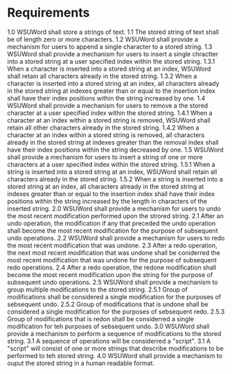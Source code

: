 # Requirements

1.0 WSUWord shall store a strings of text.
1.1 The stored string of text shall be of length zero or more characters. 
1.2 WSUWord shall provide a mechanism for users to append a single character to a stored string.
1.3 WSUWord shall provide a mechanism for users to insert a single chractter into a stored string at a user specified index within the stored string.
1.3.1 When a character is inserted into a stored string at an index, WSUWord shall retain all characters already in the stored string.
1.3.2 When a character is inserted into a stored string at an index, all characters already in the stored string at indexes greater than or equal to the insertion index shall have their index positions within the string increased by one.
1.4 WSUWord shall provide a mechanism for users to remove a the stored character at a user specified index within the stored string.
1.4.1 When a character at an index within a stored string is removed, WSUWord shall retain all other characters already in the stored string.
1.4.2 When a character at an index  within a stored string is removed, all characters already in the stored string at indexes greater than the removal index shall have their index positions within the string decreased by one.
1.5 WSUWord shall provide a mechanism for users to insert a string of one or more characters at a user specified index within the stored string.
1.5.1 When a string is inserted into a stored string at an index, WSUWord shall retain all characters already in the stored string.
1.5.2 When a string is inserted into a stored string at an index, all characters already in the stored string at indexes greater than or equal to the insertion index shall have their index positions within the string increased by the length in characters of the inserted string.
2.0 WSUWord shall provide a mechanism for users to undo the most recent modification performed upon the strored string.
2.1 After an undo operation, the modification if any that preceded the undo operation shall become the most recent modification for the purpose of subsequent undo operations.
2.2 WSUWord shall provide a mechanism for users to redo the most recent modification that was undone.
2.3 After a redo operation, the next most recent modification that was undone shall be coniderred the most recent modification that was undone for the purpose of subsequent redo operations.
2.4 After a redo operation, the redone modification shall become the most recent modification upon the string for the purpose of subsequent undo operations.
2.5 WSUWord shall provide a mechanism to group multiple modifications to the stored string.
2.5.1 Group of modifications shall be considered a single modification for the purposes of sebsequent undo.
2.5.2 Group of modifications that is undone shall be considered a single modification for the purposes of sebsequent redo.
2.5.3 Group of modifications that is redon shall be considerred a single modification for teh purposes of sebsequent undo.
3.0 WSUWord shall provide a mechanism to perform a sequence of modifications to the stored string.
3.1 A sequence of operations will be considerred a "script".
3.1 A "script" will consist of one or more strings that describe modifications to be performed to teh stored string.
4.0 WSUWord shall provide a mechanism to ouput the stored string in a human readable format.

